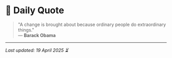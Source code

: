# 📜 Daily Quote

> "A change is brought about because ordinary people do extraordinary things."  
> — **Barack Obama**

---

_Last updated: 19 April 2025 ⏳_
